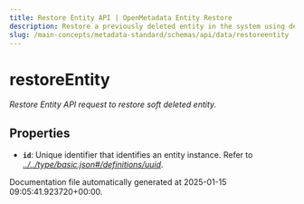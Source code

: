 ```yaml
---
title: Restore Entity API | OpenMetadata Entity Restore
description: Restore a previously deleted entity in the system using detailed schema and associated identifiers for complete metadata recovery.
slug: /main-concepts/metadata-standard/schemas/api/data/restoreentity
---
```


# restoreEntity

*Restore Entity API request to restore soft deleted entity.*

## Properties

- **`id`**: Unique identifier that identifies an entity instance. Refer to *[../../type/basic.json#/definitions/uuid](#/../type/basic.json#/definitions/uuid)*.


Documentation file automatically generated at 2025-01-15 09:05:41.923720+00:00.
